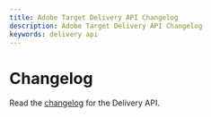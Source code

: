 ```yaml
---
title: Adobe Target Delivery API Changelog
description: Adobe Target Delivery API Changelog
keywords: delivery api
---
```


# Changelog

Read the [changelog](https://experienceleague.adobe.com/docs/target/using/implement-target/server-side/releases-server-side.html) for the Delivery API.

<!--- JUDY: need updated link --->